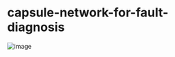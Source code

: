 # capsule-network-for-fault-diagnosis


![image](https://user-images.githubusercontent.com/19371493/124874107-e3679800-dff9-11eb-8ebb-a0988ed0f5d3.png)
